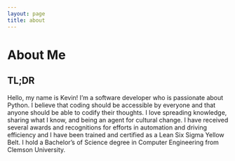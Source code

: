 ```yaml
---
layout: page
title: about
---
```


# About Me

## TL;DR 
Hello, my name is Kevin! I’m a software developer who is passionate about Python. I believe that coding should be accessible by everyone and that anyone should be able to codify their thoughts. I love spreading knowledge, sharing what I know, and being an agent for cultural change. I have received several awards and recognitions for efforts in automation and driving efficiency and I have been trained and certified as a Lean Six Sigma Yellow Belt. I hold a Bachelor’s of Science degree in Computer Engineering from Clemson University.